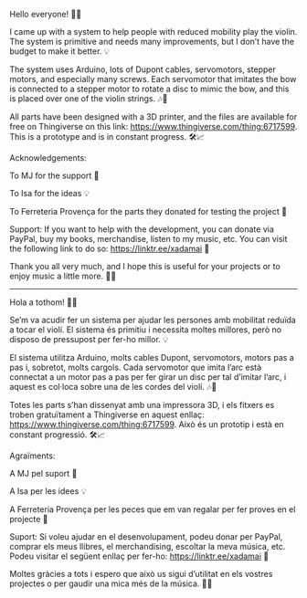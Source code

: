 Hello everyone! 🎻✨

I came up with a system to help people with reduced mobility play the violin. The system is primitive and needs many improvements, but I don’t have the budget to make it better. 💡

The system uses Arduino, lots of Dupont cables, servomotors, stepper motors, and especially many screws. Each servomotor that imitates the bow is connected to a stepper motor to rotate a disc to mimic the bow, and this is placed over one of the violin strings. 🎶🔧

All parts have been designed with a 3D printer, and the files are available for free on Thingiverse on this link: https://www.thingiverse.com/thing:6717599. This is a prototype and is in constant progress. 🛠️📈

Acknowledgements:

To MJ for the support 🙏

To Isa for the ideas 💡

To Ferreteria Provença for the parts they donated for testing the project 🏪

Support: 
If you want to help with the development, you can donate via PayPal, buy my books, merchandise, listen to my music, etc. You can visit the following link to do so: https://linktr.ee/xadamai 💖

Thank you all very much, and I hope this is useful for your projects or to enjoy music a little more. 🎵😊

-------------------------------

Hola a tothom! 🎻✨

Se’m va acudir fer un sistema per ajudar les persones amb mobilitat reduïda a tocar el violí. El sistema és primitiu i necessita moltes millores, però no disposo de pressupost per fer-ho millor. 💡

El sistema utilitza Arduino, molts cables Dupont, servomotors, motors pas a pas i, sobretot, molts cargols. Cada servomotor que imita l’arc està connectat a un motor pas a pas per fer girar un disc per tal d’imitar l’arc, i aquest es col·loca sobre una de les cordes del violí. 🎶🔧

Totes les parts s’han dissenyat amb una impressora 3D, i els fitxers es troben gratuïtament a Thingiverse en aquest enllaç: https://www.thingiverse.com/thing:6717599. Això és un prototip i està en constant progressió. 🛠️📈

Agraïments:

A MJ pel suport 🙏

A Isa per les idees 💡

A Ferreteria Provença per les peces que em van regalar per fer proves en el projecte 🏪

Suport:
Si voleu ajudar en el desenvolupament, podeu donar per PayPal, comprar els meus llibres, el merchandising, escoltar la meva música, etc. Podeu visitar el següent enllaç per fer-ho: https://linktr.ee/xadamai 💖

Moltes gràcies a tots i espero que això us sigui d’utilitat en els vostres projectes o per gaudir una mica més de la música. 🎵😊

